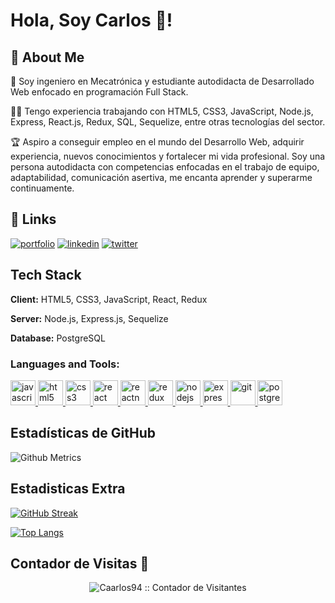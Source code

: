 
# Hola, Soy Carlos 👋!

## 🚀 About Me

👋 Soy ingeniero en Mecatrónica y estudiante autodidacta de Desarrollado Web enfocado en programación Full Stack.

👨‍💻 Tengo experiencia trabajando con HTML5, CSS3, JavaScript, Node.js, Express, React.js, Redux, SQL, Sequelize, entre otras tecnologías del sector. 

🏆 Aspiro a conseguir empleo en el mundo del Desarrollo Web, adquirir experiencia, nuevos conocimientos y fortalecer mi vida profesional. Soy una persona autodidacta con competencias enfocadas en el trabajo de equipo, adaptabilidad, comunicación asertiva, me encanta aprender y superarme continuamente.

## 🔗 Links
[![portfolio](https://img.shields.io/badge/my_portfolio-000?style=for-the-badge&logo=ko-fi&logoColor=white)](http://carlosislas.cf/)
[![linkedin](https://img.shields.io/badge/linkedin-0A66C2?style=for-the-badge&logo=linkedin&logoColor=white)](http://linkedin.com/in/juan-carlos-islas-lopez)
[![twitter](https://img.shields.io/badge/twitter-1DA1F2?style=for-the-badge&logo=twitter&logoColor=white)](https://twitter.com/CarlosIs5294)

## Tech Stack

**Client:** HTML5, CSS3, JavaScript, React, Redux

**Server:** Node.js, Express.js, Sequelize

**Database:** PostgreSQL

<h3 align="left">Languages and Tools:</h3>
<p align="left">  <a href="https://developer.mozilla.org/en-US/docs/Web/JavaScript" target="_blank"> <img src="https://upload.wikimedia.org/wikipedia/commons/thumb/9/99/Unofficial_JavaScript_logo_2.svg/1024px-Unofficial_JavaScript_logo_2.svg.png" alt="javascript" width="40" height="40"/> </a> 
<a href="https://www.w3.org/html/" target="_blank"> <img src="https://upload.wikimedia.org/wikipedia/commons/thumb/3/38/HTML5_Badge.svg/600px-HTML5_Badge.svg.png" alt="html5" width="40" height="40"/> </a>
<a href="https://www.w3schools.com/css/" target="_blank"> <img src="https://cdn4.iconfinder.com/data/icons/social-media-logos-6/512/121-css3-512.png" alt="css3" width="40" height="40"/> </a> 
<a href="https://reactjs.org/" target="_blank"> <img src="https://seeklogo.com/images/R/react-logo-7B3CE81517-seeklogo.com.png" alt="react" width="40" height="40"/> </a> 
<a href="https://reactnative.dev/" target="_blank"> <img src="https://reactnative.dev/img/header_logo.svg" alt="reactnative" width="40" height="40"/> </a> 
<a href="https://redux.js.org" target="_blank"> <img src="https://seeklogo.com/images/R/redux-logo-9CA6836C12-seeklogo.com.png" alt="redux" width="40" height="40"/> </a>
<a href="https://nodejs.org" target="_blank"> <img src="https://cdn.pixabay.com/photo/2015/04/23/17/41/node-js-736399_960_720.png" alt="nodejs" height="40"/> </a>
<a href="https://expressjs.com" target="_blank"> <img src="https://i.cloudup.com/zfY6lL7eFa-3000x3000.png" alt="express" height="40"/> </a> 
<a href="https://git-scm.com/" target="_blank"> <img src="https://www.vectorlogo.zone/logos/git-scm/git-scm-icon.svg" alt="git" width="40" height="40"/> </a> 
<a href="https://www.postgresql.org" target="_blank"> <img src="https://upload.wikimedia.org/wikipedia/commons/thumb/2/29/Postgresql_elephant.svg/1200px-Postgresql_elephant.svg.png" alt="postgresql" width="40" height="40"/> </a> 

## Estadísticas de GitHub 
![Github Metrics](https://metrics.lecoq.io/Caarlos94?template=classic&base=header%2C%20activity%2C%20community%2C%20repositories%2C%20metadata&base.indepth=false&base.hireable=false&base.skip=false&config.timezone=America%2FMexico_City)
  
 ## Estadisticas Extra
[![GitHub Streak](http://github-readme-streak-stats.herokuapp.com?user=Caarlos94&theme=highcontrast&hide_border=true&locale=es&date_format=M%20j%5B%2C%20Y%5D)](https://git.io/streak-stats)

[![Top Langs](https://github-readme-stats.vercel.app/api/top-langs/?username=Caarlos94&layout=compact)](https://github.com/anuraghazra/github-readme-stats)
  
 ## Contador de Visitas 👀  
<p align="center"><img src="https://profile-counter.glitch.me/{Caarlos94}/count.svg" alt="Caarlos94 :: Contador de Visitantes" /></p>
